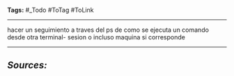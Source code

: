 **Tags:** #_Todo
#ToTag #ToLink 
- - -
hacer un seguimiento a traves del ps de como se ejecuta un comando desde otra terminal- sesion o incluso maquina si corresponde

- - - 
## ***Sources:***